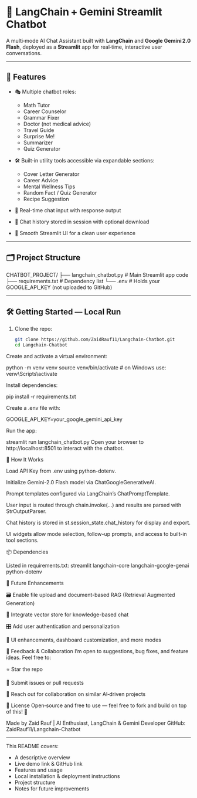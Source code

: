 # 🧠 LangChain + Gemini Streamlit Chatbot

A multi‑mode AI Chat Assistant built with **LangChain** and **Google Gemini 2.0 Flash**, deployed as a **Streamlit** app for real‑time, interactive user conversations.

---

## 🔧 Features

- 🎭 Multiple chatbot roles:
  - Math Tutor
  - Career Counselor
  - Grammar Fixer
  - Doctor (not medical advice)
  - Travel Guide
  - Surprise Me!
  - Summarizer
  - Quiz Generator

- 🛠 Built‑in utility tools accessible via expandable sections:
  - Cover Letter Generator
  - Career Advice
  - Mental Wellness Tips
  - Random Fact / Quiz Generator
  - Recipe Suggestion

- 💬 Real-time chat input with response output
- 🧾 Chat history stored in session with optional download
- 🎨 Smooth Streamlit UI for a clean user experience

---

## 🗂️ Project Structure

CHATBOT_PROJECT/
├── langchain_chatbot.py # Main Streamlit app code
├── requirements.txt # Dependency list
└── .env # Holds your GOOGLE_API_KEY (not uploaded to GitHub)

---

## 🛠️ Getting Started — Local Run

1. Clone the repo:
   ```bash
   git clone https://github.com/ZaidRauf11/Langchain-Chatbot.git
   cd Langchain-Chatbot


Create and activate a virtual environment:

python -m venv venv
source venv/bin/activate  # on Windows use: venv\Scripts\activate


Install dependencies:

pip install -r requirements.txt


Create a .env file with:

GOOGLE_API_KEY=your_google_gemini_api_key


Run the app:

streamlit run langchain_chatbot.py
Open your browser to http://localhost:8501 to interact with the chatbot.


🧠 How It Works

Load API Key from .env using python-dotenv.

Initialize Gemini-2.0 Flash model via ChatGoogleGenerativeAI.

Prompt templates configured via LangChain’s ChatPromptTemplate.

User input is routed through chain.invoke(...) and results are parsed with StrOutputParser.

Chat history is stored in st.session_state.chat_history for display and export.

UI widgets allow mode selection, follow-up prompts, and access to built-in tool sections.


📦 Dependencies

Listed in requirements.txt:
streamlit
langchain-core
langchain-google-genai
python-dotenv


📌 Future Enhancements

🗃️ Enable file upload and document-based RAG (Retrieval Augmented Generation)

🤖 Integrate vector store for knowledge-based chat

🎛️ Add user authentication and personalization

🎨 UI enhancements, dashboard customization, and more modes

🤝 Feedback & Collaboration
I’m open to suggestions, bug fixes, and feature ideas. Feel free to:

⭐ Star the repo

🐞 Submit issues or pull requests

💬 Reach out for collaboration on similar AI‑driven projects

📛 License
Open‑source and free to use — feel free to fork and build on top of this! 🧩

Made by Zaid Rauf | AI Enthusiast, LangChain & Gemini Developer
GitHub: ZaidRauf11/Langchain-Chatbot

---

This README covers:

- A descriptive overview
- Live demo link & GitHub link
- Features and usage
- Local installation & deployment instructions
- Project structure
- Notes for future improvements


   



